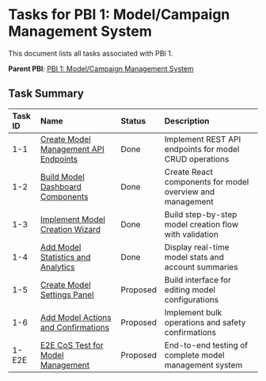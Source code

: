 # Tasks for PBI 1: Model/Campaign Management System

This document lists all tasks associated with PBI 1.

**Parent PBI**: [PBI 1: Model/Campaign Management System](./prd.md)

## Task Summary

| Task ID | Name | Status | Description |
| :------ | :--------------------------------------- | :------- | :--------------------------------- |
| 1-1 | [Create Model Management API Endpoints](./1-1.md) | Done | Implement REST API endpoints for model CRUD operations |
| 1-2 | [Build Model Dashboard Components](./1-2.md) | Done | Create React components for model overview and management |
| 1-3 | [Implement Model Creation Wizard](./1-3.md) | Done | Build step-by-step model creation flow with validation |
| 1-4 | [Add Model Statistics and Analytics](./1-4.md) | Done | Display real-time model stats and account summaries |
| 1-5 | [Create Model Settings Panel](./1-5.md) | Proposed | Build interface for editing model configurations |
| 1-6 | [Add Model Actions and Confirmations](./1-6.md) | Proposed | Implement bulk operations and safety confirmations |
| 1-E2E | [E2E CoS Test for Model Management](./1-E2E.md) | Proposed | End-to-end testing of complete model management system | 